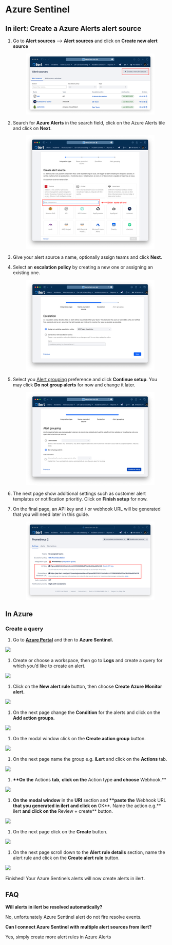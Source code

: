 # Azure Sentinel

## In ilert: Create a Azure Alerts alert source <a href="#in-ilert" id="in-ilert"></a>

1.  Go to **Alert sources** --> **Alert sources** and click on **Create new alert source**

    <figure><img src="../../.gitbook/assets/Screenshot 2023-08-28 at 10.21.10.png" alt=""><figcaption></figcaption></figure>
2.  Search for **Azure Alerts** in the search field, click on the Azure Alerts tile and click on **Next**.&#x20;

    <figure><img src="../../.gitbook/assets/Screenshot 2023-08-28 at 10.24.23.png" alt=""><figcaption></figcaption></figure>
3. Give your alert source a name, optionally assign teams and click **Next**.
4.  Select an **escalation policy** by creating a new one or assigning an existing one.

    <figure><img src="../../.gitbook/assets/Screenshot 2023-08-28 at 11.37.47.png" alt=""><figcaption></figcaption></figure>
5.  Select you [Alert grouping](../../alerting/alert-sources.md#alert-grouping) preference and click **Continue setup**. You may click **Do not group alerts** for now and change it later.&#x20;

    <figure><img src="../../.gitbook/assets/Screenshot 2023-08-28 at 11.38.24.png" alt=""><figcaption></figcaption></figure>
6. The next page show additional settings such as customer alert templates or notification prioritiy. Click on **Finish setup** for now.
7.  On the final page, an API key and / or webhook URL will be generated that you will need later in this guide.

    <figure><img src="../../.gitbook/assets/Screenshot 2023-08-28 at 11.47.34 (1).png" alt=""><figcaption></figcaption></figure>

## In Azure <a href="#in-splunk" id="in-splunk"></a>

### Create a query <a href="#create-action-sequences" id="create-action-sequences"></a>

1. Go to [**Azure Portal**](https://portal.azure.com) and then to **Azure Sentinel.**

![](<../../.gitbook/assets/Home\_-\_Microsoft\_Azure (1).png>)

1. Create or choose a workspace, then go to **Logs** and create a query for which you’d like to create an alert.

![](../../.gitbook/assets/Azure\_Sentinel\_-\_Microsoft\_Azure.png)

1. Click on the **New alert rule** button, then choose **Create Azure Monitor alert.**

![](<../../.gitbook/assets/Azure\_Sentinel\_-\_Microsoft\_Azure (1).png>)

1. On the next page change the **Condition** for the alerts and click on the **Add action groups.**

![](../../.gitbook/assets/Create\_alert\_rule\_-\_Microsoft\_Azure.png)

1. On the modal window click on the **Create action group** button.

![](../../.gitbook/assets/Select\_an\_action\_group\_to\_attach\_to\_this\_alert\_rule\_-\_Microsoft\_Azure.png)

1. On the next page name the group e.g. **iLert** and click on the **Actions** tab.

![](../../.gitbook/assets/Create\_action\_group\_-\_Microsoft\_Azure.png)

1. **\*\*On the** Actions **tab**, **click on the** Action type **and choose** Webhook.\*\*

![](<../../.gitbook/assets/Create\_action\_group\_-\_Microsoft\_Azure (1).png>)

1. **On the modal window** in the **URI** section and **\*\*paste the** Webhook URL **that you generated in ilert and click on** OK\*\*. Name the action e.g.\*\* ilert **and click on the** Review + create\*\* button.

![](../../.gitbook/assets/Webhook\_-\_Microsoft\_Azure.png)

1. On the next page click on the **Create** button.

![](<../../.gitbook/assets/Create\_action\_group\_-\_Microsoft\_Azure (2).png>)

1. On the next page scroll down to the **Alert rule details** section, name the alert rule and click on the **Create alert rule** button.

![](<../../.gitbook/assets/Create\_alert\_rule\_-\_Microsoft\_Azure (1).png>)

Finished! Your Azure Sentinels alerts will now create alerts in ilert.

## FAQ <a href="#faq" id="faq"></a>

**Will alerts in ilert be resolved automatically?**

No, unfortunately Azure Sentinel alert do not fire resolve events.

**Can I connect Azure Sentinel with multiple alert sources from ilert?**

Yes, simply create more alert rules in Azure Alerts
